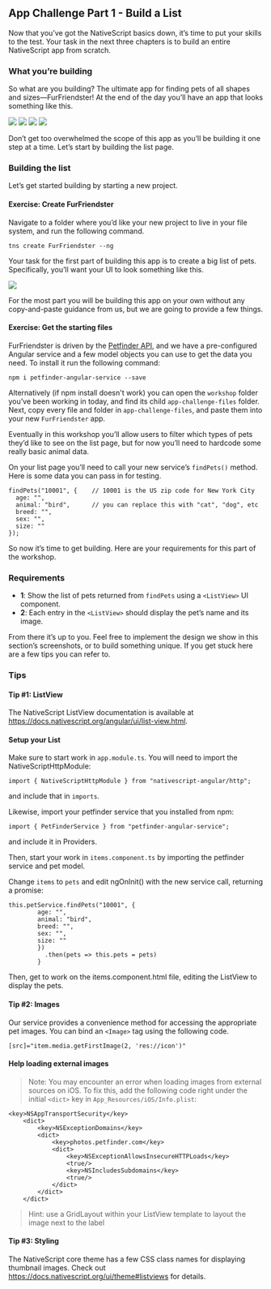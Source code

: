 ## App Challenge Part 1 - Build a List

Now that you’ve got the NativeScript basics down, it’s time to put your skills to the test. Your task in the next three chapters is to build an entire NativeScript app from scratch.

### What you’re building

So what are you building? The ultimate app for finding pets of all shapes and sizes—FurFriendster! At the end of the day you’ll have an app that looks something like this.

![](images/chapter7/0.png?raw=true)
![](images/chapter7/1.png?raw=true)
![](images/chapter7/2.png?raw=true)
![](images/chapter7/3.png?raw=true)

Don’t get too overwhelmed the scope of this app as you’ll be building it one step at a time. Let’s start by building the list page.

### Building the list

Let’s get started building by starting a new project.

<h4 class="exercise-start">
  <b>Exercise</b>: Create FurFriendster
</h4>

Navigate to a folder where you’d like your new project to live in your file system, and run the following command.

```
tns create FurFriendster --ng
```

<div class="exercise-end"></div>

Your task for the first part of building this app is to create a big list of pets. Specifically, you’ll want your UI to look something like this.

![](images/chapter7/1.png?raw=true)

For the most part you will be building this app on your own without any copy-and-paste guidance from us, but we are going to provide a few things.

<h4 class="exercise-start">
  <b>Exercise</b>: Get the starting files
</h4>

FurFriendster is driven by the [Petfinder API](https://www.petfinder.com/developers/api-docs), and we have a pre-configured Angular service and a few model objects you can use to get the data you need. To install it run the following command:

```
npm i petfinder-angular-service --save
```

Alternatively (if npm install doesn't work) you can open the `workshop` folder you’ve been working in today, and find its child `app-challenge-files` folder. Next, copy every file and folder in `app-challenge-files`, and paste them into your new `FurFriendster` app.

<div class="exercise-end"></div>

Eventually in this workshop you’ll allow users to filter which types of pets they’d like to see on the list page, but for now you’ll need to hardcode some really basic animal data.

On your list page you’ll need to call your new service’s `findPets()` method. Here is some data you can pass in for testing.

```
findPets("10001", {    // 10001 is the US zip code for New York City
  age: "",
  animal: "bird",      // you can replace this with "cat", "dog", etc
  breed: "",
  sex: "",
  size: ""
});
```

So now it’s time to get building. Here are your requirements for this part of the workshop.

### Requirements

* **1**: Show the list of pets returned from `findPets` using a `<ListView>` UI component.
* **2**: Each entry in the `<ListView>` should display the pet’s name and its image.

From there it’s up to you. Feel free to implement the design we show in this section’s screenshots, or to build something unique. If you get stuck here are a few tips you can refer to.

### Tips

#### Tip #1: ListView

The NativeScript ListView documentation is available at <https://docs.nativescript.org/angular/ui/list-view.html>.

<h4 class="exercise-start">
  Setup your List
</h4>

Make sure to start work in `app.module.ts`. You will need to import the NativeScriptHttpModule:

```
import { NativeScriptHttpModule } from "nativescript-angular/http";
```
and include that in `imports`. 

Likewise, import your petfinder service that you installed from npm:

```
import { PetFinderService } from "petfinder-angular-service";
```
and include it in Providers. 

Then, start your work in `items.component.ts` by importing the petfinder service and pet model. 

Change `items` to `pets` and edit ngOnInit() with the new service call, returning a promise:

```
this.petService.findPets("10001", {
        age: "",
        animal: "bird",      
        breed: "",
        sex: "",
        size: ""
        })
          .then(pets => this.pets = pets)
        }
```

Then, get to work on the items.component.html file, editing the ListView to display the pets.

<div class="exercise-end"></div> 

#### Tip #2: Images

Our service provides a convenience method for accessing the appropriate pet images. You can bind an `<Image>` tag using the following code.

```
[src]="item.media.getFirstImage(2, 'res://icon')"
```
<h4 class="exercise-start">
  Help loading external images
</h4>

> Note: You may encounter an error when loading images from external sources on iOS. To fix this, add the following code right under the initial `<dict>` key in `App_Resources/iOS/Info.plist`:

```
<key>NSAppTransportSecurity</key>
	<dict>
		<key>NSExceptionDomains</key>
		<dict>
			<key>photos.petfinder.com</key>
			<dict>
				<key>NSExceptionAllowsInsecureHTTPLoads</key>
				<true/>
				<key>NSIncludesSubdomains</key>
				<true/>
			</dict>
		</dict>
	</dict>
```

> Hint: use a GridLayout within your ListView template to layout the image next to the label 

<div class="exercise-end"></div>

#### Tip #3: Styling

The NativeScript core theme has a few CSS class names for displaying thumbnail images. Check out <https://docs.nativescript.org/ui/theme#listviews> for details.
